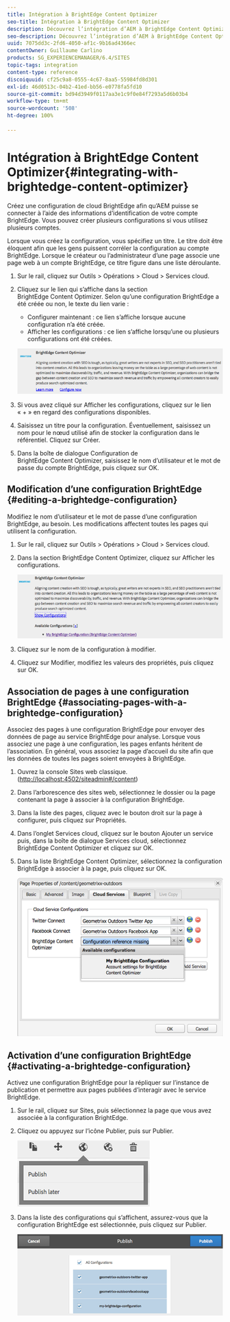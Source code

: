 ```yaml
---
title: Intégration à BrightEdge Content Optimizer
seo-title: Intégration à BrightEdge Content Optimizer
description: Découvrez l’intégration d’AEM à BrightEdge Content Optimizer.
seo-description: Découvrez l’intégration d’AEM à BrightEdge Content Optimizer.
uuid: 7075dd3c-2fd6-4050-af1c-9b16ad4366ec
contentOwner: Guillaume Carlino
products: SG_EXPERIENCEMANAGER/6.4/SITES
topic-tags: integration
content-type: reference
discoiquuid: cf25c9a8-0555-4c67-8aa5-55984fd8d301
exl-id: 46d0513c-04b2-41ed-bb56-e0778fa5fd10
source-git-commit: bd94d3949f0117aa3e1c9f0e84f7293a5d6b03b4
workflow-type: tm+mt
source-wordcount: '508'
ht-degree: 100%

---
```


# Intégration à BrightEdge Content Optimizer{#integrating-with-brightedge-content-optimizer}

Créez une configuration de cloud BrightEdge afin qu’AEM puisse se connecter à l’aide des informations d’identification de votre compte BrightEdge. Vous pouvez créer plusieurs configurations si vous utilisez plusieurs comptes.

Lorsque vous créez la configuration, vous spécifiez un titre. Le titre doit être éloquent afin que les gens puissent corréler la configuration au compte BrightEdge. Lorsque le créateur ou l’administrateur d’une page associe une page web à un compte BrightEdge, ce titre figure dans une liste déroulante.

1. Sur le rail, cliquez sur Outils > Opérations > Cloud > Services cloud.
1. Cliquez sur le lien qui s’affiche dans la section BrightEdge Content Optimizer. Selon qu’une configuration BrightEdge a été créée ou non, le texte du lien varie :

   * Configurer maintenant : ce lien s’affiche lorsque aucune configuration n’a été créée.
   * Afficher les configurations : ce lien s’affiche lorsqu’une ou plusieurs configurations ont été créées.

   ![chlimage_1-4](assets/chlimage_1-4.png)

1. Si vous avez cliqué sur Afficher les configurations, cliquez sur le lien « + » en regard des configurations disponibles.
1. Saisissez un titre pour la configuration. Éventuellement, saisissez un nom pour le nœud utilisé afin de stocker la configuration dans le référentiel. Cliquez sur Créer.
1. Dans la boîte de dialogue Configuration de BrightEdge Content Optimizer, saisissez le nom d’utilisateur et le mot de passe du compte BrightEdge, puis cliquez sur OK.

## Modification d’une configuration BrightEdge {#editing-a-brightedge-configuration}

Modifiez le nom d’utilisateur et le mot de passe d’une configuration BrightEdge, au besoin. Les modifications affectent toutes les pages qui utilisent la configuration.

1. Sur le rail, cliquez sur Outils > Opérations > Cloud > Services cloud.
1. Dans la section BrightEdge Content Optimizer, cliquez sur Afficher les configurations.

   ![chlimage_1-5](assets/chlimage_1-5.png)

1. Cliquez sur le nom de la configuration à modifier.
1. Cliquez sur Modifier, modifiez les valeurs des propriétés, puis cliquez sur OK.

## Association de pages à une configuration BrightEdge  {#associating-pages-with-a-brightedge-configuration}

Associez des pages à une configuration BrightEdge pour envoyer des données de page au service BrightEdge pour analyse. Lorsque vous associez une page à une configuration, les pages enfants héritent de l’association. En général, vous associez la page d’accueil du site afin que les données de toutes les pages soient envoyées à BrightEdge.

1. Ouvrez la console Sites web classique. ([http://localhost:4502/siteadmin#/content](http://localhost:4502/siteadmin#/content))
1. Dans l’arborescence des sites web, sélectionnez le dossier ou la page contenant la page à associer à la configuration BrightEdge.
1. Dans la liste des pages, cliquez avec le bouton droit sur la page à configurer, puis cliquez sur Propriétés.
1. Dans l’onglet Services cloud, cliquez sur le bouton Ajouter un service puis, dans la boîte de dialogue Services cloud, sélectionnez BrightEdge Content Optimizer et cliquez sur OK.
1. Dans la liste BrightEdge Content Optimizer, sélectionnez la configuration BrightEdge à associer à la page, puis cliquez sur OK.

   ![chlimage_1-6](assets/chlimage_1-6.png)

## Activation d’une configuration BrightEdge {#activating-a-brightedge-configuration}

Activez une configuration BrightEdge pour la répliquer sur l’instance de publication et permettre aux pages publiées d’interagir avec le service BrightEdge.

1. Sur le rail, cliquez sur Sites, puis sélectionnez la page que vous avez associée à la configuration BrightEdge.
1. Cliquez ou appuyez sur l’icône Publier, puis sur Publier.

   ![chlimage_1-7](assets/chlimage_1-7.png)

1. Dans la liste des configurations qui s’affichent, assurez-vous que la configuration BrightEdge est sélectionnée, puis cliquez sur Publier.

   ![chlimage_1-8](assets/chlimage_1-8.png)
